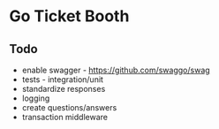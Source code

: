 # Go Ticket Booth

## Todo
 - enable swagger  - https://github.com/swaggo/swag
 - tests - integration/unit
 - standardize responses
 - logging
 - create questions/answers
 - transaction middleware 
 
 
